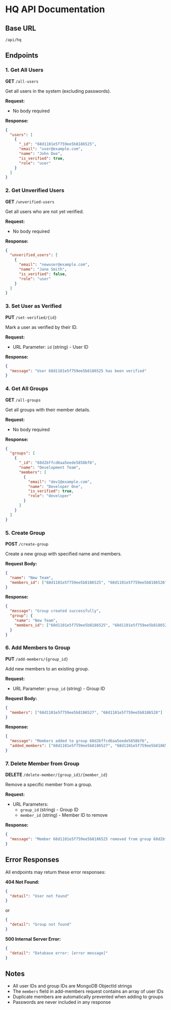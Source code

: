 # HQ API Documentation

## Base URL
```
/api/hq
```

## Endpoints

### 1. Get All Users
**GET** `/all-users`

Get all users in the system (excluding passwords).

**Request:**
- No body required

**Response:**
```json
{
  "users": [
    {
      "_id": "68d1101e5f759ee5b8186525",
      "email": "user@example.com",
      "name": "John Doe",
      "is_verified": true,
      "role": "user"
    }
  ]
}
```

### 2. Get Unverified Users
**GET** `/unverified-users`

Get all users who are not yet verified.

**Request:**
- No body required

**Response:**
```json
{
  "unverified_users": [
    {
      "email": "newuser@example.com",
      "name": "Jane Smith",
      "is_verified": false,
      "role": "user"
    }
  ]
}
```

### 3. Set User as Verified
**PUT** `/set-verified/{id}`

Mark a user as verified by their ID.

**Request:**
- URL Parameter: `id` (string) - User ID

**Response:**
```json
{
  "message": "User 68d1101e5f759ee5b8186525 has been verified"
}
```

### 4. Get All Groups
**GET** `/all-groups`

Get all groups with their member details.

**Request:**
- No body required

**Response:**
```json
{
  "groups": [
    {
      "_id": "68d2bffcd6aa5eede5858bf6",
      "name": "Development Team",
      "members": [
        {
          "email": "dev1@example.com",
          "name": "Developer One",
          "is_verified": true,
          "role": "developer"
        }
      ]
    }
  ]
}
```

### 5. Create Group
**POST** `/create-group`

Create a new group with specified name and members.

**Request Body:**
```json
{
  "name": "New Team",
  "members_id": ["68d1101e5f759ee5b8186525", "68d1101e5f759ee5b8186526"]
}
```

**Response:**
```json
{
  "message": "Group created successfully",
  "group": {
    "name": "New Team",
    "members_id": ["68d1101e5f759ee5b8186525", "68d1101e5f759ee5b8186526"]
  }
}
```

### 6. Add Members to Group
**PUT** `/add-members/{group_id}`

Add new members to an existing group.

**Request:**
- URL Parameter: `group_id` (string) - Group ID

**Request Body:**
```json
{
  "members": ["68d1101e5f759ee5b8186527", "68d1101e5f759ee5b8186528"]
}
```

**Response:**
```json
{
  "message": "Members added to group 68d2bffcd6aa5eede5858bf6",
  "added_members": ["68d1101e5f759ee5b8186527", "68d1101e5f759ee5b8186528"]
}
```

### 7. Delete Member from Group
**DELETE** `/delete-member/{group_id}/{member_id}`

Remove a specific member from a group.

**Request:**
- URL Parameters: 
  - `group_id` (string) - Group ID
  - `member_id` (string) - Member ID to remove

**Response:**
```json
{
  "message": "Member 68d1101e5f759ee5b8186525 removed from group 68d2bffcd6aa5eede5858bf6"
}
```

## Error Responses

All endpoints may return these error responses:

**404 Not Found:**
```json
{
  "detail": "User not found"
}
```
or
```json
{
  "detail": "Group not found"
}
```

**500 Internal Server Error:**
```json
{
  "detail": "Database error: [error message]"
}
```

## Notes

- All user IDs and group IDs are MongoDB ObjectId strings
- The `members` field in add-members request contains an array of user IDs
- Duplicate members are automatically prevented when adding to groups
- Passwords are never included in any response
